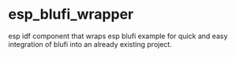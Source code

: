 # esp_blufi_wrapper
esp idf component that wraps esp blufi example for quick and easy integration of blufi into an already existing project.
